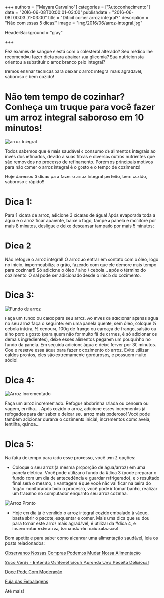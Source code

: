 +++
authors = ["Mayara Carvalho"]
categories = ["Autoconhecimento"]
date = "2016-06-08T00:00:01-03:00"
publishdate = "2016-06-08T00:03:01-03:00"
title = "Difícil comer arroz integral?"
description = "Não com essas 5 dicas!"
image = "img/2016/06/arroz-integral.jpg"

HeaderBackground = "gray"

+++


Fez exames de sangue e está com o colesterol alterado? Seu médico lhe recomendou fazer dieta para abaixar sua glicemia? Sua nutricionista orientou a substituir o arroz branco pelo integral?

Iremos ensinar técnicas para deixar o arroz integral mais agradável, saboroso e bem cozido!

# Não tem tempo de cozinhar? Conheça um truque para você fazer um arroz integral saboroso em 10 minutos!

![arroz integral](https://s3-sa-east-1.amazonaws.com/blog.autoconexao.org.br/img/2016/06/arroz.jpg)

Todos sabemos que é mais saudável o consumo de alimentos integrais ao invés dos refinados, devido a suas fibras e diversos outros nutrientes que são removidos no processo de refinamento. Porém os principais motivos para não comer o arroz integral é o gosto e o tempo de cozimento!

Hoje daremos 5 dicas para fazer o arroz integral perfeito, bem cozido, saboroso e rápido!!

# Dica 1:
Para 1 xícara de arroz, adicione 3 xícaras de água! Após evaporada toda a água e o arroz ficar aparente, baixe o fogo, tampe a panela e monitore por mais 8 minutos, desligue e deixe descansar tampado por mais 5 minutos;

# Dica 2
Não refogue o arroz integral!
O arroz ao entrar em contato com o óleo, logo no início, impermeabiliza o grão, fazendo com que ele demore mais tempo para cozinhar!! Só adicione o óleo / alho / cebola... após o término do cozimento! O sal pode ser adicionado desde o início do cozimento.

# Dica 3:

![Fundo de arroz](https://s3-sa-east-1.amazonaws.com/blog.autoconexao.org.br/img/2016/06/fundo+de+legumes.jpg)

Faça um fundo ou caldo para seu arroz. Ao invés de adicionar apenas água no seu arroz faça o seguinte: em uma panela quente, sem óleo, coloque ½ cebola inteira, ½ cenoura, 100g de frango ou carcaça de frango, salsão ou alho poro á gosto (para quem não for muito fã de carnes, é só adicionar os demais ingredientes), deixe esses alimentos pegarem um pouquinho no fundo da panela. Em seguida adicione água e deixe ferver por 30 minutos. Coe e reserve essa água para fazer o cozimento do arroz. Evite utilizar caldos prontos, eles são extremamente gordurosos, e possuem muito sódio!

# Dica 4:

![Arroz Incrementado](https://s3-sa-east-1.amazonaws.com/blog.autoconexao.org.br/img/2016/06/arroz+integral+incrementado.jpg)

Faça um arroz incrementado. Refogue abobrinha ralada ou cenoura ou vagem, ervilha…. Após cozido o arroz, adicione esses incrementos já refogados para dar sabor e deixar seu arroz mais poderoso! Você pode também adicionar durante o cozimento inicial, incrementos como aveia, lentilha, quinoa...

# Dica 5:
Na falta de tempo para todo esse processo, você tem 2 opções:

- Coloque o seu arroz (a mesma proporção de água/arroz) em uma panela elétrica. Você pode utilizar o fundo da #dica 3 (pode preparar o fundo com um dia de antecedência e guardar refrigerado), e o resultado final será o mesmo, a vantagem é que você não vai ficar na beira do fogão monitorando todo o processo, você pode ir tomar banho, realizar um trabalho no computador enquanto seu arroz cozinha.

![Arroz Pronto](https://s3-sa-east-1.amazonaws.com/blog.autoconexao.org.br/img/2016/06/vapza.jpg)

- Hoje em dia já é vendido o arroz integral cozido embalado à vácuo, basta abrir o pacote, esquentar e comer. Mais uma dica que eu dou para tornar este arroz mais agradável, é utilizar da #dica 4, e incrementar este arroz, tornando ele mais saboroso!

Bom apetite e para saber como alcançar uma alimentação saudável, leia os posts relacionados:

[Observando Nossas Compras Podemos Mudar Nossa Alimentação](http://blog.autoconexao.org.br/post/2016/04/observando-nossas-compras-podemos-mudar-nossa-alimentacao/)

[Suco Verde - Entenda Os Benefícios E Aprenda Uma Receita Deliciosa!](http://blog.autoconexao.org.br/post/2015/09/suco-verde/)

[Doce Pode Com Moderação](http://blog.autoconexao.org.br/post/2015/09/doce-pode-com-moderacao/)

[Fuja das Embalagens](http://blog.autoconexao.org.br/post/2015/09/fuja-das-embalagens/)


Até mais!

